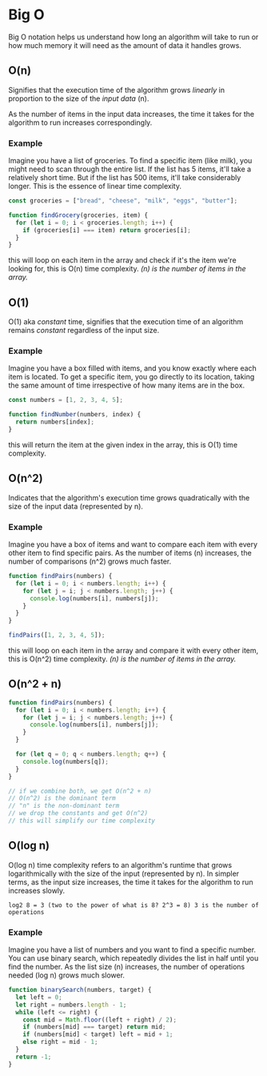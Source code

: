 # Big O

Big O notation helps us understand how long an
algorithm will take to run or how much memory it
will need as the amount of data it handles grows.

## O(n)

Signifies that the execution time of the algorithm
grows _linearly_ in proportion to the size of the
_input data_ (n).

As the number of items in the input data
increases, the time it takes for the algorithm to
run increases correspondingly.

### Example

Imagine you have a list of groceries. To find a specific item (like milk),
you might need to scan through the entire list. If the list has 5 items,
it'll take a relatively short time. But if the list has 500 items, it'll take
considerably longer. This is the essence of linear time complexity.

```javascript
const groceries = ["bread", "cheese", "milk", "eggs", "butter"];

function findGrocery(groceries, item) {
  for (let i = 0; i < groceries.length; i++) {
    if (groceries[i] === item) return groceries[i];
  }
}
```

this will loop on each item in the array and check if it's the item we're looking for, this is O(n) time complexity. _(n) is the number of items in the array._

## O(1)

O(1) aka _constant_ time, signifies that the
execution time of an algorithm remains _constant_
regardless of the input size.

### Example

Imagine you have a box filled with items, and you know exactly
where each item is located. To get a specific item, you go
directly to its location, taking the same amount of time
irrespective of how many items are in the box.

```javascript
const numbers = [1, 2, 3, 4, 5];

function findNumber(numbers, index) {
  return numbers[index];
}
```

this will return the item at the given index in the array, this is O(1) time complexity.

## O(n^2)

Indicates that the algorithm's execution time
grows quadratically with the size of the input
data (represented by n).

### Example

Imagine you have a box of items and want to compare each item
with every other item to find specific pairs. As the number of
items (n) increases, the number of comparisons (n^2) grows
much faster.

```javascript
function findPairs(numbers) {
  for (let i = 0; i < numbers.length; i++) {
    for (let j = i; j < numbers.length; j++) {
      console.log(numbers[i], numbers[j]);
    }
  }
}

findPairs([1, 2, 3, 4, 5]);
```

this will loop on each item in the array and compare it with every other item, this is O(n^2) time complexity. _(n) is the number of items in the array._

## O(n^2 + n)

```javascript
function findPairs(numbers) {
  for (let i = 0; i < numbers.length; i++) {
    for (let j = i; j < numbers.length; j++) {
      console.log(numbers[i], numbers[j]);
    }
  }

  for (let q = 0; q < numbers.length; q++) {
    console.log(numbers[q]);
  }
}

// if we combine both, we get O(n^2 + n)
// O(n^2) is the dominant term
// "n" is the non-dominant term
// we drop the constants and get O(n^2)
// this will simplify our time complexity
```

## O(log n)

O(log n) time complexity refers to an algorithm's
runtime that grows logarithmically with the size
of the input (represented by n). In simpler terms,
as the input size increases, the time it takes for
the algorithm to run increases slowly.

    log2 8 = 3 (two to the power of what is 8? 2^3 = 8) 3 is the number of operations

### Example

Imagine you have a list of numbers and you want to find a specific number. You can use binary search, which repeatedly divides the list in half until you find the number. As the list size (n) increases, the number of operations needed (log n) grows much slower.

```javascript
function binarySearch(numbers, target) {
  let left = 0;
  let right = numbers.length - 1;
  while (left <= right) {
    const mid = Math.floor((left + right) / 2);
    if (numbers[mid] === target) return mid;
    if (numbers[mid] < target) left = mid + 1;
    else right = mid - 1;
  }
  return -1;
}
```
